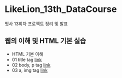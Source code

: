 # LikeLion_13th_DataCourse
멋사 13회차 프로젝트 정리 및 발표

## 웹의 이해 및 HTML 기본 실습
  * HTML 기본 이해
   * 01 title tag [link](https://github.com/kbjung/LikeLion_13th_DataCourse/blob/main/web_html/01_html_title.html)
   * 02 body, p tag [link](https://github.com/kbjung/LikeLion_13th_DataCourse/blob/main/web_html/02_html_body.html)
   * 03 a, img tag [link]()
